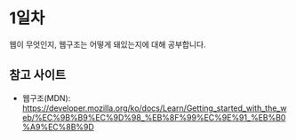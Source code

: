 # 1일차

웹이 무엇인지, 웹구조는 어떻게 돼있는지에 대해 공부합니다.
    
## 참고 사이트

-   웹구조(MDN): <https://developer.mozilla.org/ko/docs/Learn/Getting_started_with_the_web/%EC%9B%B9%EC%9D%98_%EB%8F%99%EC%9E%91_%EB%B0%A9%EC%8B%9D>
